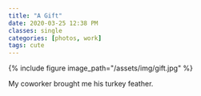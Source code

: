 ```yaml
---
title: "A Gift"
date: 2020-03-25 12:38 PM
classes: single
categories: [photos, work]
tags: cute
---
```


{% include figure image_path="/assets/img/gift.jpg" %}

My coworker brought me his turkey feather.
